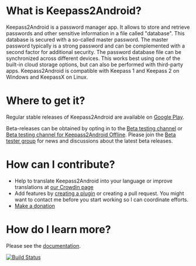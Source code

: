 # What is Keepass2Android?
Keepass2Android is a password manager app. It allows to store and retrieve passwords and other sensitive information in a file called "database". This database is secured with a so-called master password. The master password typically is a strong password and can be complemented with a second factor for additional security.
The password database file can be synchronized across different devices. This works best using one of the built-in cloud storage options, but can also be performed with third-party apps. Keepass2Android is compatible with Keepass 1 and Keepass 2 on Windows and KeepassX on Linux.

# Where to get it?
Regular stable releases of Keepass2Android are available on [Google Play](https://play.google.com/store/apps/details?id=keepass2android.keepass2android).

Beta-releases can be obtained by opting in to the [Beta testing channel](https://play.google.com/apps/testing/keepass2android.keepass2android) or [Beta testing channel for Keepass2Android Offline](https://play.google.com/apps/testing/keepass2android.keepass2android_nonet). Please join the [Beta tester group](https://plus.google.com/communities/107293657110547776032) for news and discussions about the latest beta releases.

# How can I contribute?
* Help to translate Keepass2Android into your language or improve translations at [our Crowdin page](http://crowdin.net/project/keepass2android)
* Add features by [creating a plugin](How-to-create-a-plug-in_.md) or creating a pull request. You might want to contact me before you start working so I can coordinate efforts.
* [Make a donation](http://philipp.crocoll.net/donate.php)

# How do I learn more?
Please see the [documentation](Documentation.md).

[![Build Status](https://www.bitrise.io/app/43a23ab54dee9f7e/status.svg?token=2vryTsMQzTX3XRPikhgRwA&branch=nonet)](https://www.bitrise.io/app/43a23ab54dee9f7e)
